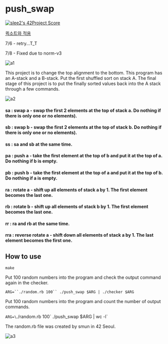 # push_swap
[![slee2's 42Project Score](https://badge42.herokuapp.com/api/project/slee2/push_swap)](https://github.com/JaeSeoKim/badge42)

[퀵소트와 적용](https://velog.io/@seungju0000/series/pushswap)

7/6 - retry...T_T

7/8 - Fixed due to norm-v3

![a1](https://user-images.githubusercontent.com/53372971/131775356-8ddf713d-2187-4eb6-958e-f56b001af707.JPG)

This project is to change the top alignment to the bottom. This program has an A-stack and a B-stack. Put the first shuffled sort on stack A. The final stage of this project is to put the finally sorted values ​​back into the A stack through a few commands.

![a2](https://user-images.githubusercontent.com/53372971/131775363-2e565f65-6227-49bd-a11e-666fed217b0b.JPG)

#### sa : swap a - swap the first 2 elements at the top of stack a. Do nothing if there is only one or no elements).

#### sb : swap b - swap the first 2 elements at the top of stack b. Do nothing if there is only one or no elements).

#### ss : sa and sb at the same time.

#### pa : push a - take the first element at the top of b and put it at the top of a. Do nothing if b is empty.

#### pb : push b - take the first element at the top of a and put it at the top of b. Do nothing if a is empty.

#### ra : rotate a - shift up all elements of stack a by 1. The first element becomes the last one.

#### rb : rotate b - shift up all elements of stack b by 1. The first element becomes the last one.

#### rr : ra and rb at the same time.

#### rra : reverse rotate a - shift down all elements of stack a by 1. The last element becomes the first one.

## How to use

`make`

Put 100 random numbers into the program and check the output command again in the checker.

`ARG=``./random.rb 100`` ./push_swap $ARG | ./checker $ARG`

Put 100 random numbers into the program and count the number of output commands.

`ARG=\`./random.rb 100\` ./push_swap $ARG | wc -l`

The random.rb file was created by smun in 42 Seoul.

![a3](https://user-images.githubusercontent.com/53372971/131775651-746a6fab-3e5c-4996-96db-7e59f0b51d3b.JPG)

